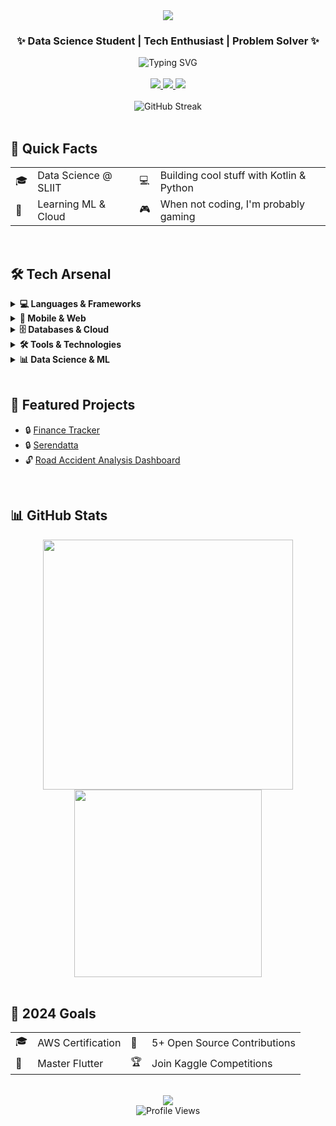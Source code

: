 <div align="center">
  <img src="https://capsule-render.vercel.app/api?type=waving&color=gradient&height=100&section=header&text=Yasiru%20Vithana&fontSize=40&fontAlignY=35&animation=twinkling"/>
</div>

<div align="center">
  <h3>✨ Data Science Student | Tech Enthusiast | Problem Solver ✨</h3>
</div>

<div align="center">
  <img src="https://readme-typing-svg.demolab.com?font=Fira+Code&weight=500&size=22&pause=1000&color=36BCF7&center=true&vCenter=true&width=435&lines=Welcome+to+my+profile!;Let's+connect+and+create+something+amazing" alt="Typing SVG" />
</div>

<br>

<div align="center">
  <a href="https://www.linkedin.com/in/yasiru-v-1519b7250">
    <img src="https://img.shields.io/badge/LinkedIn-0A66C2?style=for-the-badge&logo=linkedin&logoColor=white" />
  </a>
  <a href="mailto:diwyanvithana@gmail.com">
    <img src="https://img.shields.io/badge/Gmail-EA4335?style=for-the-badge&logo=gmail&logoColor=white" />
  </a>
  <a href="https://diw-666.github.io">
    <img src="https://img.shields.io/badge/Portfolio-FF5722?style=for-the-badge&logo=about.me&logoColor=white" />
  </a>
</div>

<br>

<div align="center">
  <img src="https://github-readme-streak-stats.herokuapp.com/?user=diw-666&theme=radical&hide_border=true" alt="GitHub Streak" />
</div>

<br>

## 🎯 Quick Facts
<div align="center">
  <table>
    <tr>
      <td>🎓</td>
      <td>Data Science @ SLIIT</td>
      <td>💻</td>
      <td>Building cool stuff with Kotlin & Python</td>
    </tr>
    <tr>
      <td>🚀</td>
      <td>Learning ML & Cloud</td>
      <td>🎮</td>
      <td>When not coding, I'm probably gaming</td>
    </tr>
  </table>
</div>

<br>

## 🛠️ Tech Arsenal

<details>
<summary><b>💻 Languages & Frameworks</b></summary>
<br>
<div align="center">
  <img src="https://img.shields.io/badge/Python-3776AB?style=for-the-badge&logo=python&logoColor=white" />
  <img src="https://img.shields.io/badge/Kotlin-0095D5?style=for-the-badge&logo=kotlin&logoColor=white" />
  <img src="https://img.shields.io/badge/Java-ED8B00?style=for-the-badge&logo=java&logoColor=white" />
  <img src="https://img.shields.io/badge/JavaScript-F7DF1E?style=for-the-badge&logo=javascript&logoColor=black" />
  <img src="https://img.shields.io/badge/C++-00599C?style=for-the-badge&logo=cplusplus&logoColor=white" />
  <img src="https://img.shields.io/badge/C%23-239120?style=for-the-badge&logo=csharp&logoColor=white" />
  <img src="https://img.shields.io/badge/HTML5-E34F26?style=for-the-badge&logo=html5&logoColor=white" />
  <img src="https://img.shields.io/badge/CSS3-1572B6?style=for-the-badge&logo=css3&logoColor=white" />
</div>
</details>

<details>
<summary><b>📱 Mobile & Web</b></summary>
<br>
<div align="center">
  <img src="https://img.shields.io/badge/Android-3DDC84?style=for-the-badge&logo=android&logoColor=white" />
  <img src="https://img.shields.io/badge/Flutter-02569B?style=for-the-badge&logo=flutter&logoColor=white" />
  <img src="https://img.shields.io/badge/React_Native-20232A?style=for-the-badge&logo=react&logoColor=61DAFB" />
  <img src="https://img.shields.io/badge/React-20232A?style=for-the-badge&logo=react&logoColor=61DAFB" />
  <img src="https://img.shields.io/badge/Node.js-339933?style=for-the-badge&logo=nodedotjs&logoColor=white" />
  <img src="https://img.shields.io/badge/Express.js-000000?style=for-the-badge&logo=express&logoColor=white" />
</div>
</details>

<details>
<summary><b>🗄️ Databases & Cloud</b></summary>
<br>
<div align="center">
  <img src="https://img.shields.io/badge/MySQL-4479A1?style=for-the-badge&logo=mysql&logoColor=white" />
  <img src="https://img.shields.io/badge/PostgreSQL-316192?style=for-the-badge&logo=postgresql&logoColor=white" />
  <img src="https://img.shields.io/badge/MongoDB-4EA94B?style=for-the-badge&logo=mongodb&logoColor=white" />
  <img src="https://img.shields.io/badge/Firebase-FFCA28?style=for-the-badge&logo=firebase&logoColor=black" />
  <img src="https://img.shields.io/badge/Azure-0078D4?style=for-the-badge&logo=microsoftazure&logoColor=white" />
  <img src="https://img.shields.io/badge/AWS-232F3E?style=for-the-badge&logo=amazonaws&logoColor=white" />
</div>
</details>

<details>
<summary><b>🛠️ Tools & Technologies</b></summary>
<br>
<div align="center">
  <img src="https://img.shields.io/badge/Git-F05032?style=for-the-badge&logo=git&logoColor=white" />
  <img src="https://img.shields.io/badge/Docker-2496ED?style=for-the-badge&logo=docker&logoColor=white" />
  <img src="https://img.shields.io/badge/Jupyter-F37626?style=for-the-badge&logo=jupyter&logoColor=white" />
  <img src="https://img.shields.io/badge/VS_Code-007ACC?style=for-the-badge&logo=visual-studio-code&logoColor=white" />
  <img src="https://img.shields.io/badge/Android_Studio-3DDC84?style=for-the-badge&logo=android-studio&logoColor=white" />
  <img src="https://img.shields.io/badge/Postman-FF6C37?style=for-the-badge&logo=postman&logoColor=white" />
</div>
</details>

<details>
<summary><b>📊 Data Science & ML</b></summary>
<br>
<div align="center">
  <img src="https://img.shields.io/badge/TensorFlow-FF6F00?style=for-the-badge&logo=tensorflow&logoColor=white" />
  <img src="https://img.shields.io/badge/PyTorch-EE4C2C?style=for-the-badge&logo=pytorch&logoColor=white" />
  <img src="https://img.shields.io/badge/scikit_learn-F7931E?style=for-the-badge&logo=scikit-learn&logoColor=white" />
  <img src="https://img.shields.io/badge/Pandas-150458?style=for-the-badge&logo=pandas&logoColor=white" />
  <img src="https://img.shields.io/badge/NumPy-013243?style=for-the-badge&logo=numpy&logoColor=white" />
  <img src="https://img.shields.io/badge/Matplotlib-000000?style=for-the-badge&logo=matplotlib&logoColor=white" />
</div>
</details>

<br>

## 🚀 Featured Projects

- 🔒 [Finance Tracker](https://github.com/diw-666/FinanceTracker)
- 🔒 [Serendatta](https://github.com/diw-666/serendatta)
- 🔓 [Road Accident Analysis Dashboard](https://github.com/diw-666/road) 

<br>

## 📊 GitHub Stats
<div align="center">
  <img src="https://github-readme-stats.vercel.app/api?username=diw-666&show_icons=true&theme=radical&hide_border=true" width="400"/>
  <img src="https://github-readme-stats.vercel.app/api/top-langs/?username=diw-666&layout=compact&theme=radical&hide_border=true" width="300"/>
</div>

<br>

## 🎯 2024 Goals
<div align="center">
  <table>
    <tr>
      <td>🎓</td>
      <td>AWS Certification</td>
      <td>🌟</td>
      <td>5+ Open Source Contributions</td>
    </tr>
    <tr>
      <td>📱</td>
      <td>Master Flutter</td>
      <td>🏆</td>
      <td>Join Kaggle Competitions</td>
    </tr>
  </table>
</div>

<br>

<div align="center">
  <img src="https://capsule-render.vercel.app/api?type=waving&color=gradient&height=100&section=footer&text=Thanks%20for%20visiting!&fontSize=30&fontAlignY=35&animation=twinkling"/>
</div>

<div align="center">
  <img src="https://komarev.com/ghpvc/?username=diw-666&color=blueviolet&style=for-the-badge" alt="Profile Views" />
</div> 
